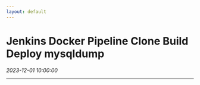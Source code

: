 ```yaml
---
layout: default
---
```


# Jenkins Docker Pipeline Clone Build Deploy mysqldump
_2023-12-01 10:00:00_

* * *
